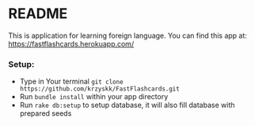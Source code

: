# README

This is application for learning foreign language.
You can find this app at: https://fastflashcards.herokuapp.com/


### Setup:

- Type in Your terminal `git clone https://github.com/krzyskk/FastFlashcards.git`
- Run `bundle install` within your app directory
- Run `rake db:setup` to setup database, it will also fill database with prepared seeds
